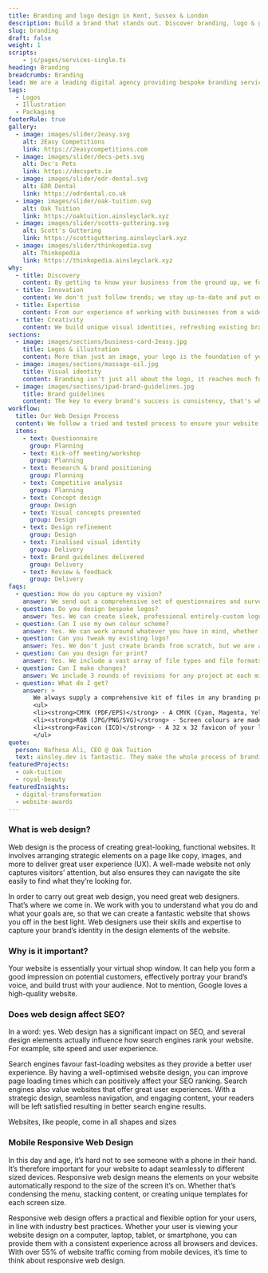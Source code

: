```yaml
---
title: Branding and logo design in Kent, Sussex & London
description: Build a brand that stands out. Discover branding, logo & graphic design services that will resonate with your customers.
slug: branding
draft: false
weight: 1
scripts:
    - js/pages/services-single.ts
heading: Branding
breadcrumbs: Branding
lead: We are a leading digital agency providing bespoke branding services to elevate your online presence. Specializing in unique and memorable visuals, we create branding that captures your tone of voice and resonates with your customers.
tags:
  - Logos
  - Illustration
  - Packaging
footerRule: true
gallery:
  - image: images/slider/2easy.svg
    alt: 2Easy Competitions
    link: https://2easycompetitions.com
  - image: images/slider/decs-pets.svg
    alt: Dec's Pets
    link: https://decspets.ie
  - image: images/slider/edr-dental.svg
    alt: EDR Dental
    link: https://edrdental.co.uk
  - image: images/slider/oak-tuition.svg
    alt: Oak Tuition
    link: https://oaktuition.ainsleyclark.xyz
  - image: images/slider/scotts-guttering.svg
    alt: Scott's Guttering
    link: https://scottsguttering.ainsleyclark.xyz
  - image: images/slider/thinkopedia.svg
    alt: Thinkopedia
    link: https://thinkopedia.ainsleyclark.xyz
why:
  - title: Discovery
    content: By getting to know your business from the ground up, we form a powerful visual identity that represents your core values.
  - title: Innovation
    content: We don't just follow trends; we stay up-to-date and put our own spin on developing fresh visuals, setting our customers apart from the competition.
  - title: Expertise
    content: From our experience of working with businesses from a wide range of industries, we have the skill to build unmatched brands that resonate with their clientele.
  - title: Creativity
    content: We build unique visual identities, refreshing existing brands or creating them from scratch through storytelling and bespoke branding tactics.
sections:
  - image: images/sections/business-card-2easy.jpg
    title: Logos & illustration
    content: More than just an image, your logo is the foundation of your brand identity. Through questionnaires and discovery sessions, we get to know your business' needs and ensure the resulting designs are not only innovative and bespoke, but also easily transferable across marketing literature.
  - image: images/sections/massage-oil.jpg
    title: Visual identity
    content: Branding isn't just all about the logo, it reaches much further. Whether it's new packaging, staff uniforms, vehicles or any other merchandise, we can translate your new brand identity on to virtually any medium to maximise your business' outreach.
  - image: images/sections/ipad-brand-guidelines.jpg
    title: Brand guidelines
    content: The key to every brand's success is consistency, that's why we develop a detailed set of  guidelines which allows you maintain a consistent and recognisable visual identity. They act as a rulebook that outlines visual components such as logos, fonts and colours that reinforces brand perception.
workflow:
  title: Our Web Design Process
  content: We follow a tried and tested process to ensure your website is delivered on time and on budget. Our process includes the following.
  items:
    - text: Questionnaire
      group: Planning
    - text: Kick-off meeting/workshop
      group: Planning
    - text: Research & brand positioning
      group: Planning
    - text: Competitive analysis
      group: Planning
    - text: Concept design
      group: Design
    - text: Visual concepts presented
      group: Design
    - text: Design refinement
      group: Design
    - text: Finalised visual identity
      group: Delivery
    - text: Brand guidelines delivered
      group: Delivery
    - text: Review & feedback
      group: Delivery
faqs:
  - question: How do you capture my vision?
    answer: We send out a comprehensive set of questionnaires and surveys to understand what you want out from your new brand. The questions will ask you to mention some of your inspirational brands and websites so we can accurately gauge what kind of thing you like.
  - question: Do you design bespoke logos?
    answer: Yes. We can create sleek, professional entirely-custom logo designs with mockups and a style guide for your business.
  - question: Can I use my own colour scheme?
    answer: Yes. We can work around whatever you have in mind, whether it's colours, fonts, or layout ideas. We will include whatever you have in mind in your new brand.
  - question: Can you tweak my existing logo?
    answer: Yes. We don't just create brands from scratch, but we are able to re-shape and re-model existing ones, bringing them into the modern day and making them stand out.
  - question: Can you design for print?
    answer: Yes. We include a vast array of file types and file formats when delivering the brand and logo assets.
  - question: Can I make changes?
    answer: We include 3 rounds of revisions for any project at each milestone. You will have the opportunity to provide feedback at every step and request modifications if required.
  - question: What do I get?
    answer: >
       We always supply a comprehensive kit of files in any branding project, allowing you to use the new assets across a wide variety of mediums. Below is a summary.
       <ul>
       <li><strong>CMYK (PDF/EPS)</strong> - A CMYK (Cyan, Magenta, Yellow & Black) file set of the asset use that displays full colour. This is for printed material.</li>
       <li><strong>RGB (JPG/PNG/SVG)</strong> - Screen colours are made up of RGB (Red, Green & Blue). SVG files will also be included, which are lossless vector files, so they don't pixelate. These are ideal for digital distribution.</li>
       <li><strong>Favicon (ICO)</strong> - A 32 x 32 favicon of your logo will be created for use on your website.</li>
       </ul>
quote:
  person: Nafhesa Ali, CEO @ Oak Tuition
  text: ainsley.dev is fantastic. They make the whole process of branding & web development so easy through their support and expertise. Highly recommend and would definitely work with them again.
featuredProjects:
  - oak-tuition
  - royal-beauty
featuredInsights:
  - digital-transformation
  - website-awards
---
```


### What is web design?

Web design is the process of creating great-looking, functional websites. It involves arranging strategic elements on a
page like copy, images, and more to deliver great user experience (UX). A well-made website not only captures visitors’
attention, but also ensures they can navigate the site easily to find what they’re looking for.

In order to carry out great web design, you need great web designers. That’s where we come in. We work with you to
understand what you do and what your goals are, so that we can create a fantastic website that shows you off in the best
light. Web designers use their skills and expertise to capture your brand’s identity in the design elements of the
website.

### Why is it important?

Your website is essentially your virtual shop window. It can help you form a good impression on potential customers,
effectively portray your brand’s voice, and build trust with your audience. Not to mention, Google loves a high-quality
website.

### Does web design affect SEO?

In a word: yes. Web design has a significant impact on SEO, and several design elements actually influence how search
engines rank your website. For example, site speed and user experience.

Search engines favour fast-loading websites as they provide a better user experience. By having a well-optimised website
design, you can improve page loading times which can positively affect your SEO ranking. Search engines also value
websites that offer great user experiences. With a strategic design, seamless navigation, and engaging content, your
readers will be left satisfied resulting in better search engine results.

Websites, like people, come in all shapes and sizes

### Mobile Responsive Web Design

In this day and age, it’s hard not to see someone with a phone in their hand. It’s therefore important for your website
to adapt seamlessly to different sized devices. Responsive web design means the elements on your website automatically
respond to the size of the screen it’s on. Whether that’s condensing the menu, stacking content, or creating unique
templates for each screen size.

Responsive web design offers a practical and flexible option for your users, in line with industry best practices.
Whether your user is viewing your website design on a computer, laptop, tablet, or smartphone, you can provide them with
a consistent experience across all browsers and devices. With over 55% of website traffic coming from mobile devices, it’s time to think about responsive web design.
